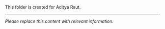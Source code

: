 This folder is created for Aditya Raut.

---

*Please replace this content with relevant information.*
